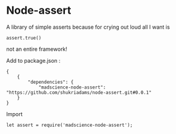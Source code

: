 # Node-assert

A library of simple asserts because for crying out loud  all I want is 

    assert.true()

not an entire framework!

Add to package.json :

    {
        {
            "dependencies": {
                "madscience-node-assert": "https://github.com/shukriadams/node-assert.git#0.0.1"
        }
    }

Import

    let assert = require('madscience-node-assert');
    
    